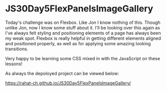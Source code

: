# JS30Day5FlexPanelsImageGallery

Today's challenge was on Flexbox. Like Jon I know nothing of this. Though unlike Jon, now I know some stuff about it. I'll be looking over this again as I've always felt styling and positioning elements of a page has always been my weak spot. Flexbox is really helpful in getting different elements aligned and positioned properly, as well as for applying some amazing looking transitions. 

Very happy to be learning some CSS mixed in with the JavaScript on these lessons! 

As always the depoloyed project can be viewed below:

https://rahat-ch.github.io/JS30Day5FlexPanelsImageGallery/
